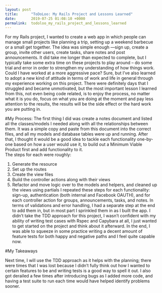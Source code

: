 ```yaml
---
layout: post
title:      "ToDoLoo: My Rails Project and Lessons Learned"
date:       2019-07-25 01:08:10 +0000
permalink:  todoloo_my_rails_project_and_lessons_learned
---
```



For my Rails project, I wanted to create a web app in which people can manage small projects like planning a trip, setting up a weekend barbecue or a small get together. The idea was simple enough —sign up, create a group, invite other users, create tasks, share notes and post announcements. It did take me longer than expected to complete, but I typically take some extra time on these projects to play around – do some trial and error in order to strengthen my understanding of how things work. Could I have worked at a more aggressive pace? Sure, but I’ve also learned to adopt a new kind of attitude in terms of work and life in general through my experience working on this project. There were definitely days that I struggled and became unmotivated, but the most important lesson I learned from this, not even being code related, is to enjoy the process, no matter what it is you do, focus on what you are doing at the moment and pay less attention to the results, the results will be the side effect or the hard work you are putting in. 

#My Process:
The first thing I did was create a notes document and listed all the classes/models I needed along with all the relationships between them. It was a simple copy and paste from this document into the correct files, and all my models and database tables were up and running. After that, I thought it would be a good idea to tackle each functionality one-by-one based on how a user would use it, to build out a Minimum Viable Product first and add functionality to it.  
The steps for each were roughly:
1)	Generate the resource
2)	Set up the routes
3)	Create the view files
4)	Build the controller actions along with their views
5)	Refactor and move logic over to the models and helpers, and cleaned up the views using partials
I repeated these steps for each functionality: sign-up, authentication (both internal and Facebook OAUTH), and for each controller action for groups, announcements, tasks, and notes. In terms of validations and error handling, I had a separate step at the end to add them in, but in most part I sprinkled them in as I built the app.
I didn’t take the TDD approach for this project, I wasn’t confident with my ability of writing test cases with Rspec and Capybara at all, I just wanted to get started on the project and think about it afterward. In the end, I was able to squeeze in some practice writing a decent amount of feature tests for both happy and negative paths and I feel quite capable now. 

#My Takeaways

Next time, I will use the TDD approach as it helps with the planning; there were times that I was lost because I didn’t fully think out how I wanted to certain features to be and writing tests is a good way to spell it out. I also got derailed a few times after introducing bugs as I added more code, and having a test suite to run each time would have helped identify problems sooner.

